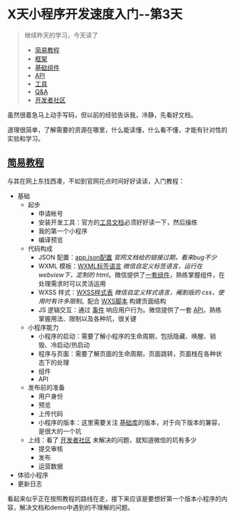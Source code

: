 # X天小程序开发速度入门--第3天

> 继续昨天的学习，今天读了
> * [简易教程](https://mp.weixin.qq.com/debug/wxadoc/dev/)
> * [框架](https://mp.weixin.qq.com/debug/wxadoc/dev/framework/MINA.html)
> * [基础组件](https://mp.weixin.qq.com/debug/wxadoc/dev/component/)
> * [API](https://mp.weixin.qq.com/debug/wxadoc/dev/api/)
> * [工具](https://mp.weixin.qq.com/debug/wxadoc/dev/devtools/devtools.html)
> * [Q&A](https://mp.weixin.qq.com/debug/wxadoc/dev/qa.html)
> * [开发者社区](https://developers.weixin.qq.com/)

虽然很着急马上动手写码，但以前的经验告诉我，冷静，先看好文档。

道理很简单，了解需要的资源在哪里，什么能读懂，什么看不懂，才能有针对性的实验和学习。

##  [简易教程](https://mp.weixin.qq.com/debug/wxadoc/dev/)
与其在网上东找西凑，不如到官网花点时间好好读读，入门教程：
* 基础
    * 起步
        * 申请帐号
        * 安装开发工具：官方的[工具文档](https://mp.weixin.qq.com/debug/wxadoc/dev/devtools/devtools.html)必须好好读一下，然后操练
        * 我的第一个小程序
        * 编译预览
    * 代码构成
        * JSON 配置：[app.json配置](https://mp.weixin.qq.com/debug/wxadoc/dev/framework/config.html) *官网文档给的链接过期，看来bug不少*
        * WXML 模板：[WXML标签语言](https://mp.weixin.qq.com/debug/wxadoc/dev/framework/view/wxml/) *微信自定义标签语言，运行在webview下，定制的 html*。微信提供了[一套组件](https://mp.weixin.qq.com/debug/wxadoc/dev/component/)，熟练掌握组件，在处理需求时可以灵活运用
        * WXSS 样式：[WXSS样式表](https://mp.weixin.qq.com/debug/wxadoc/dev/framework/view/wxss.html) *微信自定义样式语言，阉割版的 css，使用时有许多限制*。配合 [WXS脚本](https://mp.weixin.qq.com/debug/wxadoc/dev/framework/view/wxs/) 构建页面结构
        * JS 逻辑交互：通过 [事件](https://mp.weixin.qq.com/debug/wxadoc/dev/framework/view/wxml/event.html) 响应用户行为。微信提供了一套 [API](https://mp.weixin.qq.com/debug/wxadoc/dev/api/)，熟练掌握用法、限制以及各种坑，很关键
    * 小程序能力
        * 小程序的启动：需要了解小程序的生命周期，包括隐藏、唤醒、销毁、冷启动/热启动
        * 程序与页面：需要了解页面的生命周期，页面跳转，页面栈在各种状态下的处理
        * 组件
        * API
    * 发布前的准备
        * 用户身份
        * 预览
        * 上传代码
        * 小程序的版本：这里需要关注 [基础库](https://mp.weixin.qq.com/debug/wxadoc/dev/framework/client-lib.html)的版本，对于向下版本的兼容，是很大的一个坑
    * 上线：看了 [开发者社区](https://developers.weixin.qq.com/) 未解决的问题，就知道微信的坑有多少
        * 提交审核
        * 发布
        * 运营数据
* 体验小程序
* 更新日志

看起来似乎正在按照教程的路线在走，接下来应该是要想好第一个版本小程序的内容，解决文档和demo中遇到的不理解的问题。

